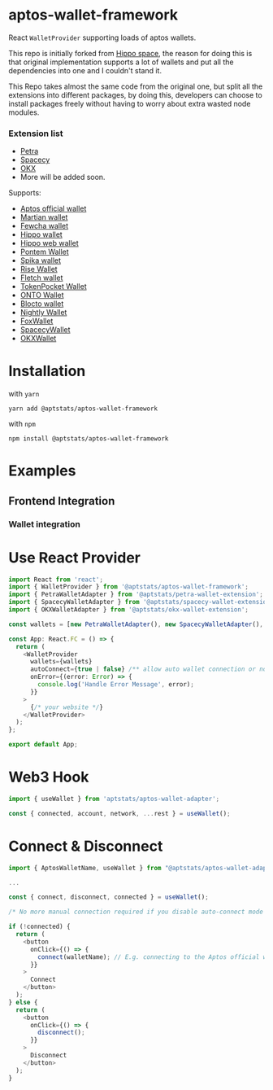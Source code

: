 # aptos-wallet-framework

React `WalletProvider` supporting loads of aptos wallets.

This repo is initially forked from [Hippo space](https://github.com/hippospace/aptos-wallet-adapter), the reason for doing this is that original implementation supports a lot of wallets and put all the dependencies into one and I couldn't stand it.

This Repo takes almost the same code from the original one, but split all the extensions into different packages, by doing this, developers can choose to install packages freely without having to worry about extra wasted node modules.

### Extension list

- [ Petra ](https://github.com/AptStats/Petra-Wallet-Extension)
- [Spacecy](https://github.com/AptStats/Spacecy-Wallet-Extension)
- [OKX](https://github.com/AptStats/OKX-Wallet-Extension)
- More will be added soon.

Supports:

- [Aptos official wallet](https://github.com/aptos-labs/aptos-core/releases/tag/wallet-v0.1.1)
- [Martian wallet](https://martianwallet.xyz/)
- [Fewcha wallet](https://fewcha.app/)
- [Hippo wallet](https://github.com/hippospace/hippo-wallet)
- [Hippo web wallet](https://hippo-wallet-test.web.app/)
- [Pontem Wallet](https://pontem.network/pontem-wallet)
- [Spika wallet](https://spika.app)
- [Rise Wallet](https://risewallet.io/)
- [Fletch wallet](http://fletchwallet.io/)
- [TokenPocket Wallet](https://tokenpocket.pro)
- [ONTO Wallet](https://onto.app)
- [Blocto wallet](https://portto.com/download)
- [Nightly Wallet](https://nightly.app/download)
- [FoxWallet](https://foxwallet.com)
- [SpacecyWallet](https://spacecywallet.com)
- [OKXWallet](https://www.okx.com/web3)

# Installation

with `yarn`

```
yarn add @aptstats/aptos-wallet-framework
```

with `npm`

```
npm install @aptstats/aptos-wallet-framework
```

# Examples

## **Frontend Integration**

### **Wallet integration**

# Use React Provider

```typescript
import React from 'react';
import { WalletProvider } from '@aptstats/aptos-wallet-framework';
import { PetraWalletAdapter } from '@aptstats/petra-wallet-extension';
import { SpacecyWalletAdapter } from '@aptstats/spacecy-wallet-extension';
import { OKXWalletAdapter } from '@aptstats/okx-wallet-extension';

const wallets = [new PetraWalletAdapter(), new SpacecyWalletAdapter(), new OKXWalletAdapter()];

const App: React.FC = () => {
  return (
    <WalletProvider
      wallets={wallets}
      autoConnect={true | false} /** allow auto wallet connection or not **/
      onError={(error: Error) => {
        console.log('Handle Error Message', error);
      }}
    >
      {/* your website */}
    </WalletProvider>
  );
};

export default App;
```

# Web3 Hook

```typescript
import { useWallet } from 'aptstats/aptos-wallet-adapter';

const { connected, account, network, ...rest } = useWallet();
```

# Connect & Disconnect

```typescript
import { AptosWalletName, useWallet } from "@aptstats/aptos-wallet-adapter"

...

const { connect, disconnect, connected } = useWallet();

/* No more manual connection required if you disable auto-connect mode while the previous select + connect will still work */

if (!connected) {
  return (
    <button
      onClick={() => {
        connect(walletName); // E.g. connecting to the Aptos official wallet
      }}
    >
      Connect
    </button>
  );
} else {
  return (
    <button
      onClick={() => {
        disconnect();
      }}
    >
      Disconnect
    </button>
  );
}
```
